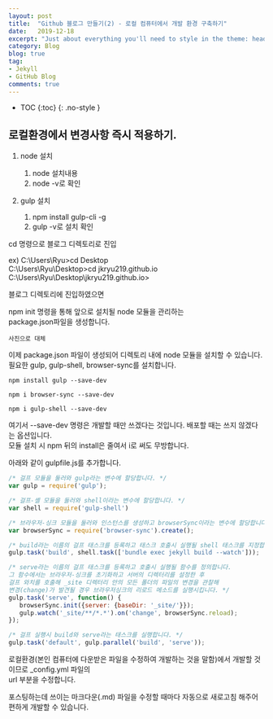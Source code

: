 ```yaml
---
layout: post
title:  "Github 블로그 만들기(2) - 로컬 컴퓨터에서 개발 환경 구축하기"
date:   2019-12-18
excerpt: "Just about everything you'll need to style in the theme: headings, paragraphs, blockquotes, tables, code blocks, and more."
category: Blog
blog: true
tag:
- Jekyll
- GitHub Blog
comments: true
---
```


* TOC
{:toc}
{: .no-style }

## 로컬환경에서 변경사항 즉시 적용하기.
1. node 설치  
    1) node 설치내용  
    2) node -v로 확인  

2. gulp 설치  
    1) npm install gulp-cli -g  
    2) gulp -v로 설치 확인  

cd 명령으로 블로그 디렉토리로 진입  

ex) C:\Users\Ryu>cd Desktop  
 C:\Users\Ryu\Desktop>cd jkryu219.github.io  
 C:\Users\Ryu\Desktop\jkryu219.github.io>  

블로그 디렉토리에 진입하였으면  

npm init 명령을 통해 앞으로 설치될 node 모듈을 관리하는  
package.json파일을 생성합니다.  
~~~
사진으로 대체
~~~
이제 package.json 파일이 생성되어 디렉토리 내에 node  모듈을 설치할 수 있습니다.  
필요한 gulp, gulp-shell, browser-sync를 설치합니다.  

~~~  
npm install gulp --save-dev  
  
npm i browser-sync --save-dev  
  
npm i gulp-shell --save-dev  
~~~  
여기서 --save-dev 명령은 개발할 때만 쓰겠다는 것입니다.   배포할 때는 쓰지 않겠다는 옵션입니다.  
모듈 설치 시 npm 뒤의 install은 줄여서 i로 써도  무방합니다.  
  
아래와 같이 gulpfile.js를 추가합니다.  

~~~ javascript
/* 걸프 모듈을 둘러와 gulp라는 변수에 할당합니다. */
var gulp = require('gulp');

/* 걸프-셸 모듈을 둘러와 shell이라는 변수에 할당합니다. */
var shell = require('gulp-shell')

/* 브라우저-싱크 모듈을 둘러와 인스턴스를 생성하고 browserSync이라는 변수에 할당합니다. */
var browserSync = require('browser-sync').create();

/* build라는 이름의 걸프 태스크를 등록하고 태스크 호출시 실행될 shell 태스크를 지정합니다. */
gulp.task('build', shell.task(['bundle exec jekyll build --watch']));

/* serve라는 이름의 걸프 태스크를 등록하고 호출시 실행될 함수를 정의합니다.
그 함수에서는 브라우저-싱크를 초기화하고 서버의 디렉터리를 설정한 후
걸프 와치를 호출해 _site 디렉터리 안의 모든 폴더의 파일의 변경을 관찰해
변경(change)가 발견될 경우 브라우저싱크의 리로드 메소드를 실행시킵니다. */
gulp.task('serve', function() {
   browserSync.init({server: {baseDir: '_site/'}});
   gulp.watch('_site/**/*.*').on('change', browserSync.reload);
});

/* 걸프 실행시 build와 serve라는 태스크를 실행합니다. */
gulp.task('default', gulp.parallel('build', 'serve'));
~~~

로컬환경(본인 컴퓨터에 다운받은 파일을 수정하여 개발하는 것을  말함)에서 개발할 것이므로 _config.yml 파일의  
url 부분을 수정합니다.  
  
포스팅하는데 쓰이는 마크다운(.md) 파일을 수정할 때마다  자동으로 새로고침 해주어 편하게 개발할 수 있습니다.  